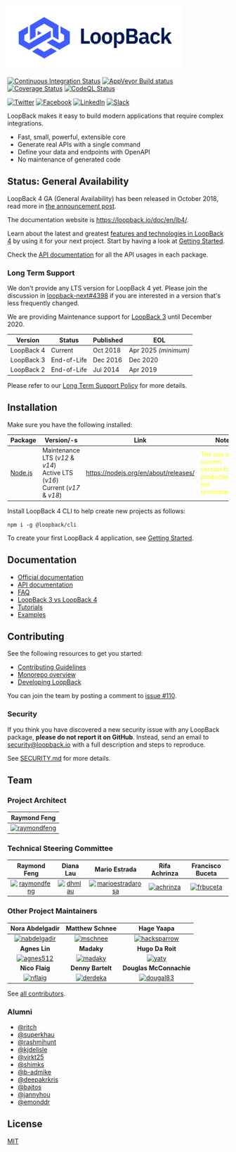 <img src="https://raw.githubusercontent.com/loopbackio/loopback.io/gh-pages/images/branding/logo/blue/loopback-sm.png" alt="LoopBack4 logo" width="400"/>

[![Continuous Integration Status](https://github.com/loopbackio/loopback-next/actions/workflows/continuous-integration.yml/badge.svg)](https://github.com/loopbackio/loopback-next/actions/workflows/continuous-integration.yml)
[![AppVeyor Build status](https://ci.appveyor.com/api/projects/status/github/loopbackio/loopback-next?branch=master&svg=true)](https://ci.appveyor.com/project/strongloop/loopback-next-x2uk1)
[![Coverage Status](https://coveralls.io/repos/github/loopbackio/loopback-next/badge.svg?branch=master)](https://coveralls.io/github/loopbackio/loopback-next?branch=master)
[![CodeQL Status](https://github.com/loopbackio/loopback-next/workflows/CodeQL/badge.svg)](https://github.com/loopbackio/loopback-next/actions?query=workflow%3ACodeQL)

[![Twitter](https://img.shields.io/twitter/follow/strongloop.svg?style=social&label=Follow%20%40strongloop)](https://twitter.com/strongloop)
[![Facebook](https://img.shields.io/badge/StrongLoop-white?logo=facebook&color=1877F2&logoColor=white)](https://www.facebook.com/strongloop)
[![LinkedIn](https://img.shields.io/badge/Follow%20us-white?logo=linkedIn&color=0077B5&logoColor=white)](https://www.linkedin.com/groups/5046525/)
[![Slack](https://img.shields.io/badge/slack-Join%20workspace-%234A154B?logo=slack)](https://join.slack.com/t/loopbackio/shared_invite/zt-8lbow73r-SKAKz61Vdao~_rGf91pcsw)

LoopBack makes it easy to build modern applications that require complex
integrations.

- Fast, small, powerful, extensible core
- Generate real APIs with a single command
- Define your data and endpoints with OpenAPI
- No maintenance of generated code

## Status: General Availability

LoopBack 4 GA (General Availability) has been released in October 2018, read
more in [the announcement post](http://strongloop.com/strongblog/loopback-4-ga).

The documentation website is https://loopback.io/doc/en/lb4/.

Learn about the latest and greatest
[features and technologies in LoopBack 4](https://loopback.io/doc/en/lb4/Crafting-LoopBack-4.html)
by using it for your next project. Start by having a look at
[Getting Started](https://loopback.io/doc/en/lb4/Getting-started.html).

Check the [API documentation](https://loopback.io/doc/en/lb4/apidocs.index.html)
for all the API usages in each package.

### Long Term Support

We don't provide any LTS version for LoopBack 4 yet. Please join the discussion
in [loopback-next#4398](https://github.com/loopbackio/loopback-next/issues/4398)
if you are interested in a version that's less frequently changed.

We are providing Maintenance support for
[LoopBack 3](https://loopback.io/doc/en/lb3/) until December 2020.

| Version    | Status      | Published | EOL                  |
| ---------- | ----------- | --------- | -------------------- |
| LoopBack 4 | Current     | Oct 2018  | Apr 2025 _(minimum)_ |
| LoopBack 3 | End-of-Life | Dec 2016  | Dec 2020             |
| LoopBack 2 | End-of-Life | Jul 2014  | Apr 2019             |

Please refer to our
[Long Term Support Policy](https://loopback.io/doc/en/contrib/Long-term-support.html)
for more details.

## Installation

Make sure you have the following installed:

| Package                                    | Version/-s                                                                             | Link                                  | Note                                                                                                  |
| ------------------------------------------ | -------------------------------------------------------------------------------------- | ------------------------------------- | ----------------------------------------------------------------------------------------------------- |
| [Node.js](https://nodejs.org/en/download/) | Maintenance LTS (_v12_ & _v14_) <br/> Active LTS (_v16_) <br/> Current (_v17_ & _v18_) | https://nodejs.org/en/about/releases/ | <span style="color: yellow;">The use of the current version for production is not recommended</span>. |

Install LoopBack 4 CLI to help create new projects as follows:

```shell
npm i -g @loopback/cli
```

To create your first LoopBack 4 application, see
[Getting Started](http://loopback.io/doc/en/lb4/Getting-started.html).

## Documentation

- [Official documentation](http://loopback.io/doc/en/lb4/)
- [API documentation](https://loopback.io/doc/en/lb4/apidocs.index.html)
- [FAQ](http://loopback.io/doc/en/lb4/FAQ.html)
- [LoopBack 3 vs LoopBack 4](http://loopback.io/doc/en/lb4/migration-overview.html)
- [Tutorials](http://loopback.io/doc/en/lb4/Tutorials.html)
- [Examples](http://loopback.io/doc/en/lb4/Examples.html)

## Contributing

See the following resources to get you started:

- [Contributing Guidelines](./docs/CONTRIBUTING.md)
- [Monorepo overview](./docs/site/MONOREPO.md)
- [Developing LoopBack](./docs/site/DEVELOPING.md)

You can join the team by posting a comment to
[issue #110](https://github.com/loopbackio/loopback-next/issues/110).

### Security

If you think you have discovered a new security issue with any LoopBack package,
**please do not report it on GitHub**. Instead, send an email to
[security@loopback.io](mailto:security@loopback.io) with a full description and
steps to reproduce.

See [SECURITY.md](SECURITY.md) for more details.

## Team

### Project Architect

|                  Raymond Feng                   |
| :---------------------------------------------: |
| [![raymondfeng]](http://github.com/raymondfeng) |

### Technical Steering Committee

|                  Raymond Feng                   |               Diana Lau               |                       Mario Estrada                        |               Rifa Achrinza                |              Francisco Buceta              |
| :---------------------------------------------: | :-----------------------------------: | :--------------------------------------------------------: | :----------------------------------------: | :----------------------------------------: |
| [![raymondfeng]](http://github.com/raymondfeng) | [![dhmlau]](http://github.com/dhmlau) | [![marioestradarosa]](https://github.com/marioestradarosa) | [![achrinza]](https://github.com/achrinza) | [![frbuceta]](https://github.com/frbuceta) |

### Other Project Maintainers

|                 Nora Abdelgadir                  |              Matthew Schnee              |                    Hage Yaapa                    |
| :----------------------------------------------: | :--------------------------------------: | :----------------------------------------------: |
| [![nabdelgadir]](https://github.com/nabdelgadir) | [![mschnee]](https://github.com/mschnee) | [![hacksparrow]](https://github.com/hacksparrow) |
|                  **Agnes Lin**                   |                **Madaky**                |                 **Hugo Da Roit**                 |
|    [![agnes512]](https://github.com/agnes512)    |  [![madaky]](https://github.com/madaky)  |        [![yaty]](https://github.com/yaty)        |
|                  **Nico Flaig**                  |            **Denny Bartelt**             |             **Douglas McConnachie**              |
|      [![nflaig]](https://github.com/nflaig)      | [![derdeka]](https://github.com/derdeka) |    [![dougal83]](https://github.com/dougal83)    |

See
[all contributors](https://github.com/loopbackio/loopback-next/graphs/contributors).

### Alumni

- [@ritch](http://github.com/ritch)
- [@superkhau](https://github.com/superkhau)
- [@rashmihunt](https://github.com/rashmihunt)
- [@kjdelisle](https://github.com/kjdelisle)
- [@virkt25](https://github.com/virkt25)
- [@shimks](https://github.com/shimks)
- [@b-admike](https://github.com/b-admike)
- [@deepakrkris](https://github.com/deepakrkris)
- [@bajtos](http://github.com/bajtos)
- [@jannyhou](http://github.com/jannyHou)
- [@emonddr](https://github.com/emonddr)

## License

[MIT](LICENSE)

[raymondfeng]: https://avatars0.githubusercontent.com/u/540892?v=3&s=60
[ritch]: https://avatars2.githubusercontent.com/u/462228?v=3&s=60
[dhmlau]: https://avatars2.githubusercontent.com/u/25489897?v=3&s=60
[jannyhou]: https://avatars2.githubusercontent.com/u/12554153?v=3&s=60
[hacksparrow]: https://avatars2.githubusercontent.com/u/950112?v=3&s=60
[nabdelgadir]: https://avatars0.githubusercontent.com/u/42985749?v=3&s=60
[marioestradarosa]: https://avatars2.githubusercontent.com/u/4633823?v=3&s=60
[yaty]: https://avatars3.githubusercontent.com/u/11981803?v=3&s=60
[emonddr]: https://avatars0.githubusercontent.com/u/6864736??v=3&s=60
[agnes512]: https://avatars3.githubusercontent.com/u/50331796?v=3&s=60
[deepakrkris]: https://avatars0.githubusercontent.com/u/7688315?v=3&s=60
[derdeka]: https://avatars3.githubusercontent.com/u/13640166?v=3&s=60
[dougal83]: https://avatars0.githubusercontent.com/u/2735881?v=3&s=60
[achrinza]: https://avatars3.githubusercontent.com/u/25147899?v=3&s=60
[frbuceta]: https://avatars2.githubusercontent.com/u/13822438?v=4&s=60
[mschnee]: https://avatars0.githubusercontent.com/u/1375316?v=4&s=60
[madaky]: https://avatars3.githubusercontent.com/u/17172989?v=4&s=60
[nflaig]: https://avatars3.githubusercontent.com/u/38436224?v=4&s=60
